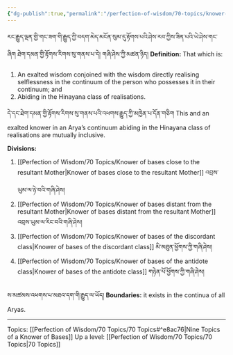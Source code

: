 ```yaml
---
{"dg-publish":true,"permalink":"/perfection-of-wisdom/70-topics/knower-of-bases/"}
---
```


རང་རྒྱུད་ལྡན་གྱི་གང་ཟག་གི་རྒྱུད་ཀྱི་བདག་མེད་མངོན་སུམ་དུ་རྟོགས་པའི་ཤེས་རབ་ཀྱིས་ཟིན་པའི་ཡེ་ཤེས་གང་ཞིག ཐེག་དམན་གྱི་རྟོགས་རིགས་སུ་གནས་པ་དེ། གཞི་ཤེས་ཀྱི་མཚན་ཉིད། 
**Definition:** That which is:
1. An exalted wisdom conjoined with the wisdom directly realising selflessness in the continuum of the person who possesses it in their continuum; and 
2. Abiding in the Hinayana class of realisations.

དེ་དང་ཐེག་དམན་གྱི་རྟོགས་རིགས་སུ་གནས་པའི་འཕགས་རྒྱུད་ཀྱི་མཁྱེན་པ་དོན་གཅིག
This and an exalted knower in an Arya’s continuum abiding in the Hinayana class of realisations are mutually inclusive.

**Divisions:**
1. [[Perfection of Wisdom/70 Topics/Knower of bases close to the resultant Mother\|Knower of bases close to the resultant Mother]] འབྲས་ཡུམ་ལ་ཉེ་བའི་གཞི་ཤེས།
2. [[Perfection of Wisdom/70 Topics/Knower of bases distant from the resultant Mother\|Knower of bases distant from the resultant Mother]] འབྲས་ཡུམ་ལ་རིང་བའི་གཞི་ཤེས།
3. [[Perfection of Wisdom/70 Topics/Knower of bases of the discordant class\|Knower of bases of the discordant class]] མི་མཐུན་ཕྱོགས་ཀྱི་གཞི་ཤེས།
4. [[Perfection of Wisdom/70 Topics/Knower of bases of the antidote class\|Knower of bases of the antidote class]] གཉེན་པོ་ཕྱོགས་ཀྱི་གཞི་ཤེས། 

ས་མཚམས་འཕགས་པ་མཐའ་དག་གི་རྒྱུད་ལ་ཡོད།
**Boundaries:** it exists in the continua of all Aryas.

---
Topics: [[Perfection of Wisdom/70 Topics/70 Topics#^e8ac76\|Nine Topics of a Knower of Bases]]
Up a level: [[Perfection of Wisdom/70 Topics/70 Topics\|70 Topics]]
